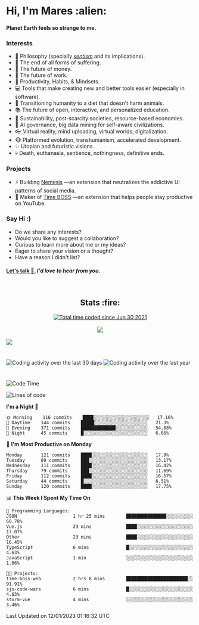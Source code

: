 <h1>Hi, I'm Mares :alien:</h1>

#### Planet Earth feels so strange to me.

### **Interests**

- 🌊 Philosophy (specially [_sentism_][sentismmedium] and its implications).
- 🎯 The end of all forms of suffering.
- 💸 The future of money.
- 💼 The future of work.
- 🧠 Productivity, Habits, & Mindsets.
- 💻 Tools that make creating new and better tools easier (especially in software).
- 🥗 Transitioning humanity to a diet that doesn't harm animals.
- 📚 The future of open, interactive, and personalized education.
- 🌱 Sustainability, post-scarcity societies, resource-based economies.
- 🤖 AI governance, big data mining for self-aware civilizations.
- 👓 Virtual reality, mind uploading, virtual worlds, digitalization.
- 🐵 Platformed evolution, transhumanism, accelerated development.
- ✨ Utopian and futuristic visions.
- 💀 Death, euthanasia, sentience, nothingness, definitive ends.


### **Projects**

- ⚡ Building [Nemesis](https://chrome.google.com/webstore/detail/nemesis-%E2%80%93-humane-design-f/blfbbifgjgikekfochleknjcopefifgo?hl=en) —an extension that neutralizes the addictive UI patterns of social media.
- 💎 Maker of [Time BOSS](https://chrome.google.com/webstore/detail/time-boss/jgdbocfilggfapdpgpnidfaoiddjbiab?hl=en-US) —an extension that helps people stay productive on YouTube.


### **Say Hi :)**

- Do we share any interests?
- Would you like to suggest a collaboration?
- Curious to learn more about me or my ideas?
- Eager to share your vision or a thought?
- Have a reason I didn't list?

#### [Let's talk :wave:.](mailto:mareszhar@gmail.com) _I'd love to hear from you_.

[sentismmedium]: https://medium.com/@mareszhar/born-a-prisoner-a-reflection-about-life-its-struggles-and-a-plan-to-escape-d8566ce9b026

<br>

<h2 align="center">Stats :fire:</h2>

<div align="center">
  <a href="https://wakatime.com/@cfdc0e0d-4860-4b62-9ff0-cb659185525e">
    <img src="https://wakatime.com/badge/user/cfdc0e0d-4860-4b62-9ff0-cb659185525e.svg" alt="Total time coded since Jun 30 2021" />
  </a>
</div>

<br>

<!-- 
Add or remove this: 
&dates=B1AAB3FF 
...or this...
&date_format=M%20j%5B%2C%20Y%5D
from the *streak stats URL below* if they get bugged and aren't updating: 
-->

<div align="center">
  <img src="https://github-readme-streak-stats.herokuapp.com?user=mareszhar&theme=black-ice&hide_border=true&stroke=FFFFFF15&ring=DF8FFE&fire=DF8FFE&currStreakLabel=DF8FFE&background=1A232A&currStreakNum=86FFAB&dates=B1AAB3FF&date_format=M%20j%5B%2C%20Y%5D">
</div>

<br>

<img src="https://activity-graph.herokuapp.com/graph?username=mareszhar&theme=nord&bg_color=00000000&color=979797&line=DF8FFE&point=00000000&area=true&hide_border=true">

<br>

<h1></h1>

<img src="https://wakatime.com/share/@mares/5df0ff02-9c79-41b4-b540-51dc9c65a57b.svg" alt="Coding activity over the last 30 days" />
<img src="https://wakatime.com/share/@mares/ea89ba71-f374-40af-930c-e0655909fe37.svg" alt="Coding activity over the last year" />

<h1></h1>

<!--START_SECTION:waka-->
![Code Time](http://img.shields.io/badge/Code%20Time-633%20hrs%2035%20mins-blue)

![Lines of code](https://img.shields.io/badge/From%20Hello%20World%20I%27ve%20Written-169%20Thousand%20lines%20of%20code-blue)

**I'm a Night 🦉** 

```text
🌞 Morning    116 commits    ████░░░░░░░░░░░░░░░░░░░░░   17.16% 
🌆 Daytime    144 commits    █████░░░░░░░░░░░░░░░░░░░░   21.3% 
🌃 Evening    371 commits    █████████████░░░░░░░░░░░░   54.88% 
🌙 Night      45 commits     █░░░░░░░░░░░░░░░░░░░░░░░░   6.66%

```
📅 **I'm Most Productive on Monday** 

```text
Monday       121 commits    ████░░░░░░░░░░░░░░░░░░░░░   17.9% 
Tuesday      89 commits     ███░░░░░░░░░░░░░░░░░░░░░░   13.17% 
Wednesday    111 commits    ████░░░░░░░░░░░░░░░░░░░░░   16.42% 
Thursday     79 commits     ███░░░░░░░░░░░░░░░░░░░░░░   11.69% 
Friday       112 commits    ████░░░░░░░░░░░░░░░░░░░░░   16.57% 
Saturday     44 commits     █░░░░░░░░░░░░░░░░░░░░░░░░   6.51% 
Sunday       120 commits    ████░░░░░░░░░░░░░░░░░░░░░   17.75%

```


📊 **This Week I Spent My Time On** 

```text
💬 Programming Languages: 
JSON                     1 hr 25 mins        ███████████████░░░░░░░░░░   60.78% 
Vue.js                   23 mins             ████░░░░░░░░░░░░░░░░░░░░░   17.07% 
Other                    23 mins             ████░░░░░░░░░░░░░░░░░░░░░   16.45% 
TypeScript               6 mins              █░░░░░░░░░░░░░░░░░░░░░░░░   4.63% 
JavaScript               1 min               ░░░░░░░░░░░░░░░░░░░░░░░░░   1.06%

🐱‍💻 Projects: 
time-boss-web            2 hrs 8 mins        ███████████████████████░░   91.91% 
sjs-code-wars            6 mins              █░░░░░░░░░░░░░░░░░░░░░░░░   4.63% 
storm-vue                4 mins              ░░░░░░░░░░░░░░░░░░░░░░░░░   3.46%

```


 Last Updated on 12/01/2023 01:16:32 UTC
<!--END_SECTION:waka-->
